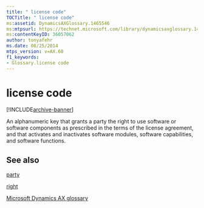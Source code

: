 ```yaml
---
title: " license code"
TOCTitle: " license code"
ms:assetid: DynamicsAXGlossary.1465546
ms:mtpsurl: https://technet.microsoft.com/library/dynamicsaxglossary.1465546(v=AX.60)
ms:contentKeyID: 36057062
author: tonyafehr
ms.date: 08/25/2014
mtps_version: v=AX.60
f1_keywords:
- Glossary.license code
---
```


# license code


[!INCLUDE[archive-banner](includes/archive-banner.md)]

An alphanumeric key that grants a party the right to use software or software components as prescribed in the terms of the license agreement, and that activates and inactivates software modules, software capabilities, and software functions.

## See also

[party](https://technet.microsoft.com/library/hh208669\(v=ax.60\))

[right](right.md)

[Microsoft Dynamics AX glossary](glossary/microsoft-dynamics-ax-glossary.md)

  


